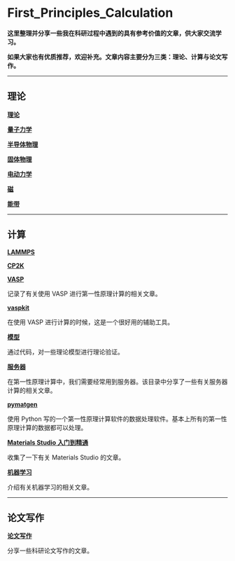 # First_Principles_Calculation

**这里整理并分享一些我在科研过程中遇到的具有参考价值的文章，供大家交流学习。**

**如果大家也有优质推荐，欢迎补充。文章内容主要分为三类：理论、计算与论文写作。**

---

## 理论

**[理论](理论/理论.md)**

**[量子力学](理论/量子力学.md)**

**[半导体物理](理论/半导体物理.md)**

**[固体物理](理论/固体物理.md)**

**[电动力学](理论/电动力学.md)**

**[磁](理论/磁.md)**

**[能带](理论/能带.md)**

---

## 计算

**[LAMMPS](计算/LAMMPS.md)**

**[CP2K](计算/CP2K.md)**

**[VASP](计算/VASP.md)**

记录了有关使用 VASP 进行第一性原理计算的相关文章。

**[vaspkit](计算/vaspkit.md)**

在使用 VASP 进行计算的时候，这是一个很好用的辅助工具。

**[模型](计算/模型.md)**

通过代码，对一些理论模型进行理论验证。

**[服务器](计算/服务器.md)**

在第一性原理计算中，我们需要经常用到服务器。该目录中分享了一些有关服务器计算的相关文章。

**[pymatgen](计算/pymatgen.md)**

使用 Python 写的一个第一性原理计算软件的数据处理软件。基本上所有的第一性原理计算的数据都可以处理。

**[Materials Studio 入门到精通](计算/Materials_Studio.md)**

收集了一下有关 Materials Studio 的文章。

**[机器学习](计算/机器学习.md)**

介绍有关机器学习的相关文章。

---

## 论文写作

**[论文写作](论文写作/论文写作.md)**

分享一些科研论文写作的文章。



